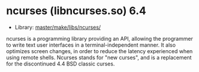# ncurses (libncurses.so) 6.4
 - Library: [master/make/libs/ncurses/](https://github.com/Freetz-NG/freetz-ng/tree/master/make/libs/ncurses/)

ncurses is a programming library providing an API, allowing the programmer to write text user interfaces in a terminal-independent manner. It also optimizes screen changes, in order to reduce the latency experienced when using remote shells. Ncurses stands for "new curses", and is a replacement for the discontinued 4.4 BSD classic curses.
